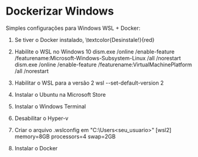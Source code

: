 # Dockerizar Windows
Simples configurações para Windows WSL + Docker:

1) Se tiver o Docker instalado, \textcolor{Desinstale!}{red}

2) Habilite o WSL no Windows 10
dism.exe /online /enable-feature /featurename:Microsoft-Windows-Subsystem-Linux /all /norestart
dism.exe /online /enable-feature /featurename:VirtualMachinePlatform /all /norestart

3) Habilitar o WSL para a versão 2
wsl --set-default-version 2

4) Instalar o Ubuntu na Microsoft Store

5) Instalar o Windows Terminal

6) Desabilitar o Hyper-v

7) Criar o arquivo .wslconfig em "C:\Users\<seu_usuario>"
[wsl2]
memory=8GB
processors=4
swap=2GB

8) Instalar o Docker
